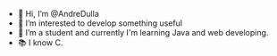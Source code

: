 - 👋 Hi, I’m @AndreDulla
- 👀 I’m interested to develop something useful
- 🌱 I’m a student and currently I'm learning Java and web developing.
- 📚 I know C.

<!---
AndreDulla/AndreDulla is a ✨ special ✨ repository because its `README.md` (this file) appears on your GitHub profile.
You can click the Preview link to take a look at your changes.
--->
